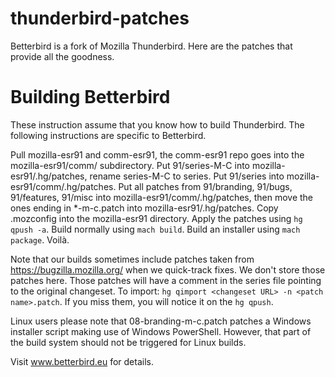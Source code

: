 # thunderbird-patches
Betterbird is a fork of Mozilla Thunderbird. Here are the patches that provide all the goodness.

# Building Betterbird

These instruction assume that you know how to build Thunderbird. The following instructions are specific to Betterbird.

Pull mozilla-esr91 and comm-esr91, the comm-esr91 repo goes into the mozilla-esr91/comm/ subdirectory.
Put 91/series-M-C into mozilla-esr91/.hg/patches, rename series-M-C to series.
Put 91/series into mozilla-esr91/comm/.hg/patches.
Put all patches from 91/branding, 91/bugs, 91/features, 91/misc into mozilla-esr91/comm/.hg/patches,
then move the ones ending in *-m-c.patch into mozilla-esr91/.hg/patches.
Copy .mozconfig into the mozilla-esr91 directory.
Apply the patches using `hg qpush -a`. Build normally using `mach build`. Build an installer using `mach package`. Voilà.

Note that our builds sometimes include patches taken from https://bugzilla.mozilla.org/ when we quick-track fixes.
We don't store those patches here. Those patches will have a comment in the series file pointing to the original changeset.
To import: `hg qimport <changeset URL> -n <patch name>.patch`.
If you miss them, you will notice it on the `hg qpush`.

Linux users please note that 08-branding-m-c.patch patches a Windows installer script making use of Windows PowerShell.
However, that part of the build system should not be triggered for Linux builds.

Visit www.betterbird.eu for details.
